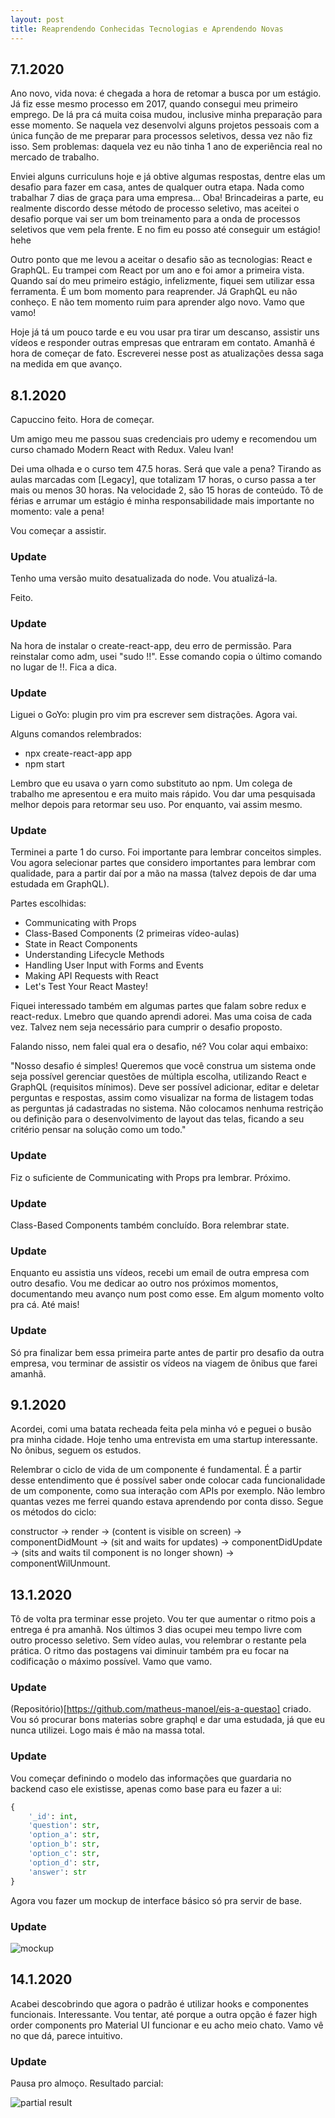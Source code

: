```yaml
---
layout: post
title: Reaprendendo Conhecidas Tecnologias e Aprendendo Novas
---
```


## 7.1.2020

Ano novo, vida nova: é chegada a hora de retomar a busca por um estágio. Já fiz esse mesmo processo em 2017, quando consegui meu primeiro emprego. De lá pra cá muita coisa mudou, inclusive minha preparação para esse momento. Se naquela vez desenvolvi alguns projetos pessoais com a única função de me preparar para processos seletivos, dessa vez não fiz isso. Sem problemas: daquela vez eu não tinha 1 ano de experiência real no mercado de trabalho.

Enviei alguns curriculuns hoje e já obtive algumas respostas, dentre elas um desafio para fazer em casa, antes de qualquer outra etapa. Nada como trabalhar 7 dias de graça para uma empresa... Oba! Brincadeiras a parte, eu realmente discordo desse método de processo seletivo, mas aceitei o desafio porque vai ser um bom treinamento para a onda de processos seletivos que vem pela frente. E no fim eu posso até conseguir um estágio! hehe

Outro ponto que me levou a aceitar o desafio são as tecnologias: React e GraphQL. Eu trampei com React por um ano e foi amor a primeira vista. Quando saí do meu primeiro estágio, infelizmente, fiquei sem utilizar essa ferramenta. É um bom momento para reaprender. Já GraphQL eu não conheço. E não tem momento ruim para aprender algo novo. Vamo que vamo!

Hoje já tá um pouco tarde e eu vou usar pra tirar um descanso, assistir uns vídeos e responder outras empresas que entraram em contato. Amanhã é hora de começar de fato. Escreverei nesse post as atualizações dessa saga na medida em que avanço.

## 8.1.2020

Capuccino feito. Hora de começar.

Um amigo meu me passou suas credenciais pro udemy e recomendou um curso chamado Modern React with Redux. Valeu Ivan!

Dei uma olhada e o curso tem 47.5 horas. Será que vale a pena? Tirando as aulas marcadas com [Legacy], que totalizam 17 horas, o curso passa a ter mais ou menos 30 horas. Na velocidade 2, são 15 horas de conteúdo. Tô de férias e arrumar um estágio é minha responsabilidade mais importante no momento: vale a pena!

Vou começar a assistir.

### Update

Tenho uma versão muito desatualizada do node. Vou atualizá-la.

Feito.

### Update

Na hora de instalar o create-react-app, deu erro de permissão. Para reinstalar como adm, usei "sudo !!". Esse comando copia o último comando no lugar de !!. Fica a dica.


### Update

Liguei o GoYo: plugin pro vim pra escrever sem distrações. Agora vai.

Alguns comandos relembrados:

- npx create-react-app app
- npm start

Lembro que eu usava o yarn como substituto ao npm. Um colega de trabalho me apresentou e era muito mais rápido. Vou dar uma pesquisada melhor depois para retormar seu uso. Por enquanto, vai assim mesmo.


### Update

Terminei a parte 1 do curso. Foi importante para lembrar conceitos simples. Vou agora selecionar partes que considero importantes para lembrar com qualidade, para a partir daí por a mão na massa (talvez depois de dar uma estudada em GraphQL).

Partes escolhidas:

- Communicating with Props
- Class-Based Components (2 primeiras vídeo-aulas)
- State in React Components
- Understanding Lifecycle Methods
- Handling User Input with Forms and Events
- Making API Requests with React
- Let's Test Your React Mastey!

Fiquei interessado também em algumas partes que falam sobre redux e react-redux. Lmebro que quando aprendi adorei. Mas uma coisa de cada vez. Talvez nem seja necessário para cumprir o desafio proposto.

Falando nisso, nem falei qual era o desafio, né? Vou colar aqui embaixo:

"Nosso desafio é simples! Queremos que você construa um sistema onde seja
possível gerenciar questões de múltipla escolha, utilizando React e GraphQL
(requisitos mínimos). Deve ser possível adicionar, editar e deletar perguntas e
respostas, assim como visualizar na forma de listagem todas as perguntas já
cadastradas no sistema. Não colocamos nenhuma restrição ou definição para o
desenvolvimento de layout das telas, ficando a seu critério pensar na solução como um todo."

### Update

Fiz o suficiente de Communicating with Props pra lembrar. Próximo.

### Update

Class-Based Components também concluído. Bora relembrar state.


### Update

Enquanto eu assistia uns vídeos, recebi um email de outra empresa com outro desafio. Vou me dedicar ao outro nos próximos momentos, documentando meu avanço num post como esse. Em algum momento volto pra cá. Até mais!

### Update

Só pra finalizar bem essa primeira parte antes de partir pro desafio da outra empresa, vou terminar de assistir os vídeos na viagem de ônibus que farei amanhã.


## 9.1.2020

Acordei, comi uma batata recheada feita pela minha vó e peguei o busão pra minha cidade. Hoje tenho uma entrevista em uma startup interessante. No ônibus, seguem os estudos.

Relembrar o ciclo de vida de um componente é fundamental. É a partir desse entendimento que é possível saber onde colocar cada funcionalidade de um componente, como sua interação com APIs por exemplo. Não lembro quantas vezes me ferrei quando estava aprendendo por conta disso. Segue os métodos do ciclo:

constructor -> render -> (content is visible on screen) -> componentDidMount -> (sit and waits for updates) -> componentDidUpdate -> (sits and waits til component is no longer shown) -> componentWilUnmount.


## 13.1.2020

Tô de volta pra terminar esse projeto. Vou ter que aumentar o ritmo pois a entrega é pra amanhã. Nos últimos 3 dias ocupei meu tempo livre com outro processo seletivo. Sem vídeo aulas, vou relembrar o restante pela prática. O ritmo das postagens vai diminuir também pra eu focar na codificação o máximo possível. Vamo que vamo.

### Update

(Repositório)[https://github.com/matheus-manoel/eis-a-questao] criado. Vou só procurar bons materias sobre graphql e dar uma estudada, já que eu nunca utilizei. Logo mais é mão na massa total.

### Update

Vou começar definindo o modelo das informações que guardaria no backend caso ele existisse, apenas como base para eu fazer a ui:

```python
{
	'_id': int,
	'question': str,
	'option_a': str,
	'option_b': str,
	'option_c': str,
	'option_d': str,
    'answer': str
}
```

Agora vou fazer um mockup de interface básico só pra servir de base.

### Update

![mockup](/blog/images/mockup.png)

## 14.1.2020

Acabei descobrindo que agora o padrão é utilizar hooks e componentes funcionais. Interessante. Vou tentar, até porque a outra opção é fazer high order components pro Material UI funcionar e eu acho meio chato. Vamo vê no que dá, parece intuitivo.

### Update

Pausa pro almoço. Resultado parcial:

![partial result](/blog/images/partial_result_1.png)
